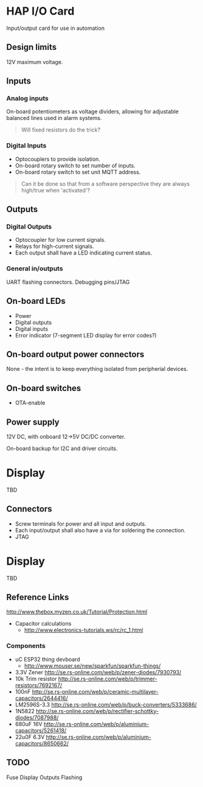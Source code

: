 # HAP I/O Card
Input/output card for use in automation

## Design limits
12V maximum voltage.

## Inputs

### Analog inputs

On-board potentiometers as voltage dividers, allowing for adjustable balanced lines used in alarm systems.
> Will fixed resistors do the trick?

### Digital Inputs

* Optocouplers to provide isolation.
* On-board rotary switch to set number of inputs.
* On-board rotary switch to set unit MQTT address.

> Can it be done so that from a software perspective they are always high/true when 'activated'?

## Outputs

### Digital Outputs

* Optocoupler for low current signals.
* Relays for high-current signals.
* Each output shall have a LED indicating current status.

### General in/outputs

UART flashing connectors.
Debugging pins/JTAG

## On-board LEDs
* Power
* Digital outputs
* Digital inputs
* Error indicator (7-segment LED display for error codes?)

## On-board output power connectors
None - the intent is to keep everything isolated from peripherial devices.

## On-board switches
* OTA-enable

## Power supply
12V DC, with onboard 12->5V DC/DC converter.

On-board backup for I2C and driver circuits.

# Display

TBD

## Connectors

* Screw terminals for power and all input and outputs.
* Each input/output shall also have a via for soldering the connection.
* JTAG

# Display

TBD

## Reference Links

http://www.thebox.myzen.co.uk/Tutorial/Protection.html


* Capacitor calculations
  * http://www.electronics-tutorials.ws/rc/rc_1.html

### Components

* uC ESP32 thing devboard
  * http://www.mouser.se/new/sparkfun/sparkfun-things/
* 3.3V Zener http://se.rs-online.com/web/p/zener-diodes/7930793/
* 10k Trim resistor http://se.rs-online.com/web/p/trimmer-resistors/7692167/
* 100nF http://se.rs-online.com/web/p/ceramic-multilayer-capacitors/2644416/
* LM2596S-3.3 http://se.rs-online.com/web/p/buck-converters/5333686/
* 1N5822 http://se.rs-online.com/web/p/rectifier-schottky-diodes/7087988/
* 680uF 16V http://se.rs-online.com/web/p/aluminium-capacitors/5261418/
* 22u0F 6.3V http://se.rs-online.com/web/p/aluminium-capacitors/8650662/




## TODO
Fuse
Display
Outputs
Flashing








